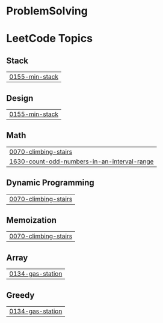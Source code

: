 # ProblemSolving

<!---LeetCode Topics Start-->
# LeetCode Topics
## Stack
|  |
| ------- |
| [0155-min-stack](https://github.com/AyatGaa/ProblemSolving/tree/master/0155-min-stack) |
## Design
|  |
| ------- |
| [0155-min-stack](https://github.com/AyatGaa/ProblemSolving/tree/master/0155-min-stack) |
## Math
|  |
| ------- |
| [0070-climbing-stairs](https://github.com/AyatGaa/ProblemSolving/tree/master/0070-climbing-stairs) |
| [1630-count-odd-numbers-in-an-interval-range](https://github.com/AyatGaa/ProblemSolving/tree/master/1630-count-odd-numbers-in-an-interval-range) |
## Dynamic Programming
|  |
| ------- |
| [0070-climbing-stairs](https://github.com/AyatGaa/ProblemSolving/tree/master/0070-climbing-stairs) |
## Memoization
|  |
| ------- |
| [0070-climbing-stairs](https://github.com/AyatGaa/ProblemSolving/tree/master/0070-climbing-stairs) |
## Array
|  |
| ------- |
| [0134-gas-station](https://github.com/AyatGaa/ProblemSolving/tree/master/0134-gas-station) |
## Greedy
|  |
| ------- |
| [0134-gas-station](https://github.com/AyatGaa/ProblemSolving/tree/master/0134-gas-station) |
<!---LeetCode Topics End-->
